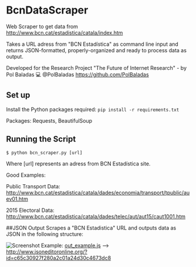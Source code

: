 # BcnDataScraper
Web Scraper to get data from http://www.bcn.cat/estadistica/catala/index.htm 

Takes a URL adress from "BCN Estadística" as command line input and returns JSON-formatted, properly-organized and ready to process data as output.

Developed for the Research Project "The Future of Internet Research" - by Pol Baladas 💻
@PolBaladas <https://github.com/PolBaladas>

## Set up
Install the Python packages required:
``` pip install -r requirements.txt ```

Packages: Requests, BeautifulSoup

## Running the Script
```$ python bcn_scraper.py [url] ```

Where [url] represents an adress from BCN Estadística site.

Good Examples:

Public Transport Data: <http://www.bcn.cat/estadistica/catala/dades/economia/transport/tpublic/auev01.htm>

2015 Electoral Data: <http://www.bcn.cat/estadistica/catala/dades/telec/aut/aut15/caut1001.htm>



##JSON Output
Scrapes a "BCN Estadistica" URL and outputs data as JSON in the following structure: 

![Screenshot](https://cloud.githubusercontent.com/assets/3987198/18607894/5d23f4dc-7cda-11e6-92db-0d6b4ba6e681.png)
Example: [out_example.js]() --> <http://www.jsoneditoronline.org/?id=c65c30927f280a2c01a24d30c4673dc8>